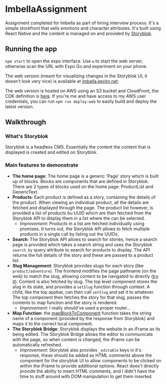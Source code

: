 # ImbellaAssignment
Assignment completed for Imbella as part of hiring interview process. It's a simple storefront that sells emotions and character attributes. It's built using React Native and the content is managed on and provided by [Storyblok](https://www.storyblok.com/).

## Running the app
`npm start` to open the expo interface. Use `w` to start the web server, otherwise scan the URL with Expo Go and experiment on your phone.

The web version (meant for visualizing changes in the Storyblok UI, it doesn't look very nice) is available at [imbella.kevinr.net](https://imbella.kevinr.net).

The web version is hosted on AWS using an S3 bucket and CloudFront, the CDK definition is [here](https://github.com/TheeDeafFrog/ImbellaAssignmentCDK). If you're me and have access to my AWS user credentials, you can run `npm run deploy:web` to easily build and deploy the latest version.

## Walkthrough
### What's Storyblok
Storyblok is a headless CMS. Essentially the content the content that is displayed is created and edited on Storyblok.
### Main features to demonstrate
* **The home page**: The home page is a generic 'Page' story which is built up of blocks. Blocks are components that are defined in Storyblok. There are 2 types of blocks used on the home page: ProductList and GenericText.
* **Products**: Each product is defined as a story, containing the details of the product. When viewing an individual product, all the details are fetched and displayed through the page. The product list however, is provided a list of products bu UUID which are then fetched from the Storyblok API to display them in a list where the can be selected.
  * *Improvement*: Products in a list are fetched individually using promises. It turns out, the Storyblok API allows to fetch multiple products in a single call by listing out the UUIDs.
* **Search**: The Storyblok API allows to search for stories, hence a search page is provided which takes a search string and uses the Storyblok `search_by` query attribute to search for products to display. The API returns the full details of the story and these are passed to a product list.
* **Slug Management**: Storyblok provides slugs for each story (like `product/adventure`). The frontend modifies the page pathname (on the web) to match the slug, allowing content to be navigated to directly ([try it](https://imbella.kevinr.net/product/adventure)). Content is also fetched by slug. The top level component stores the slug in its state, and provides a `setSlug` function through context. A child, like the top appbar, can then call `setSlug` and set it to whatever. The top component then fetches the story for that slug, passes the contents to map function and the story is rendered.
  * *Improvement*: I really should've used a proper router...
* **Map Function**: the [mapBlockToComponent](./src/util/componentMap.tsx) function takes the string name of a component (provided by the response from Storyblok) and maps it to the correct local component.
* **The Storyblok Bridge**: Storyblok displays the website in an iFrame as its being edited. The Storyblok Bridge allows the editor to communicate with the page, so when content is changed, the iFrame can be automatically refreshed.
  * *Improvement*: Storyblok also provides `_editable` keys in it's response, these should be added as HTML comments above the component for the storyblok UI to allow components to be clicked on within the iFrame to provide additional options. React does't directly provide the ability to insert HTML comments, and I didn't have the time to stuff around with DOM manipulation to get them inserted.